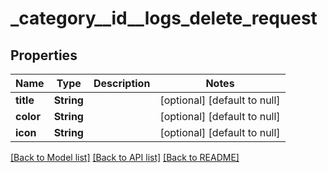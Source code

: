 # _category__id__logs_delete_request
## Properties

| Name | Type | Description | Notes |
|------------ | ------------- | ------------- | -------------|
| **title** | **String** |  | [optional] [default to null] |
| **color** | **String** |  | [optional] [default to null] |
| **icon** | **String** |  | [optional] [default to null] |

[[Back to Model list]](../README.md#documentation-for-models) [[Back to API list]](../README.md#documentation-for-api-endpoints) [[Back to README]](../README.md)


